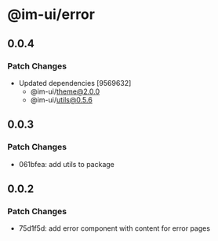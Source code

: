 # @im-ui/error

## 0.0.4

### Patch Changes

- Updated dependencies [9569632]
  - @im-ui/theme@2.0.0
  - @im-ui/utils@0.5.6

## 0.0.3

### Patch Changes

- 061bfea: add utils to package

## 0.0.2

### Patch Changes

- 75d1f5d: add error component with content for error pages
